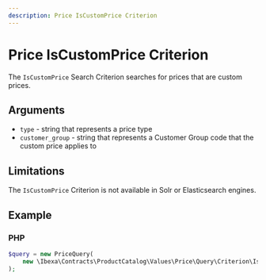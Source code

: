 ```yaml
---
description: Price IsCustomPrice Criterion
---
```


# Price IsCustomPrice Criterion

The `IsCustomPrice` Search Criterion searches for prices that are custom prices.

## Arguments

- `type` - string that represents a price type
- `customer_group` - string that represents a Customer Group code that the custom price applies to

## Limitations

The `IsCustomPrice` Criterion is not available in Solr or Elasticsearch engines.

## Example

### PHP

``` php
$query = new PriceQuery( 
    new \Ibexa\Contracts\ProductCatalog\Values\Price\Query\Criterion\IsCustomPrice('custom', 'customer_group_1')
);
```
